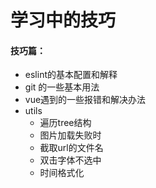 # 学习中的技巧

#### 技巧篇：

* eslint的基本配置和解释
* git 的一些基本用法
* vue遇到的一些报错和解决办法
* utils
  * 遍历tree结构
  * 图片加载失败时
  * 截取url的文件名
  * 双击字体不选中
  * 时间格式化

